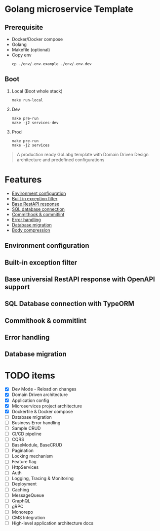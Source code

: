 # Golang microservice Template

## Prerequisite

- Docker/Docker compose
- Golang
- Makefile (optional)
- Copy env
  ```
  cp ./env/.env.example ./env/.env.dev
  ```

## Boot

1. Local (Boot whole stack)
   ```
   make run-local
   ```
2. Dev
   ```
   make pre-run
   make -j2 services-dev
   ```
3. Prod
   ```
   make pre-run
   make -j2 services
   ```

> A production ready GoLabg template with Domain Driven Design architecture and predefined configurations

# Features

- [Environment configuration](#environment-configuration)
- [Built in exception filter](#built-in-exception-filter)
- [Base RestAPI response](#base-universial-restapi-response-with-openapi-support)
- [SQL database connection](#sql-database-connection-with-typeorm)
- [Commithook & commitlint](#commithook--commitlint)
- [Error handling](#error-handling)
- [Database migration](#database-migration)
- [Body compression](#body-compression)

## Environment configuration

## Built-in exception filter

## Base universial RestAPI response with OpenAPI support

## SQL Database connection with TypeORM

## Commithook & commitlint

## Error handling

## Database migration

# TODO items

- [x] Dev Mode - Reload on changes
- [x] Domain Driven architecture
- [x] Application config
- [x] Microservices project architecture
- [x] Dockerfile & Docker compose
- [ ] Database migration
- [ ] Business Error handling
- [ ] Sample CRUD
- [ ] CI/CD pipeline
- [ ] CQRS
- [ ] BaseModule, BaseCRUD
- [ ] Pagination
- [ ] Locking mechanism
- [ ] Feature flag
- [ ] HttpServices
- [ ] Auth
- [ ] Logging, Tracing & Monitoring
- [ ] Deployment
- [ ] Caching
- [ ] MessageQueue
- [ ] GraphQL
- [ ] gRPC
- [ ] Monorepo
- [ ] CMS Integration
- [ ] High-level application architecture docs
